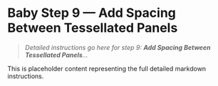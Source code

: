 # Baby Step 9 — Add Spacing Between Tessellated Panels

> *Detailed instructions go here for step 9: **Add Spacing Between Tessellated Panels**...*

This is placeholder content representing the full detailed markdown instructions.

